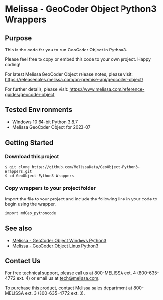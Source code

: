 # Melissa - GeoCoder Object Python3 Wrappers

## Purpose

This is the code for you to run GeoCoder Object in Python3.
    
Please feel free to copy or embed this code to your own project. Happy coding!

For latest Melissa GeoCoder Object release notes, please visit: https://releasenotes.melissa.com/on-premise-api/geocoder-object/

For further details, please visit: https://www.melissa.com/reference-guides/geocoder-object

## Tested Environments

- Windows 10 64-bit Python 3.8.7
- Melissa GeoCoder Object for 2023-07

## Getting Started

### Download this project
```
$ git clone https://github.com/MelissaData/GeoObject-Python3-Wrappers.git
$ cd GeoObject-Python3-Wrappers
```

### Copy wrappers to your project folder

Import the file to your project and include the following line in your code to begin using the wrapper.

```
import mdGeo_pythoncode
```

## See also

- [Melissa - GeoCoder Object Windows Python3](https://github.com/MelissaData/GeoCoderObject-Python3)
- [Melissa - GeoCoder Object Linux Python3](https://github.com/MelissaData/GeoCoderObject-Python3)
    
## Contact Us

For free technical support, please call us at 800-MELISSA ext. 4
(800-635-4772 ext. 4) or email us at tech@melissa.com.

To purchase this product, contact Melissa sales department at
800-MELISSA ext. 3 (800-635-4772 ext. 3).
